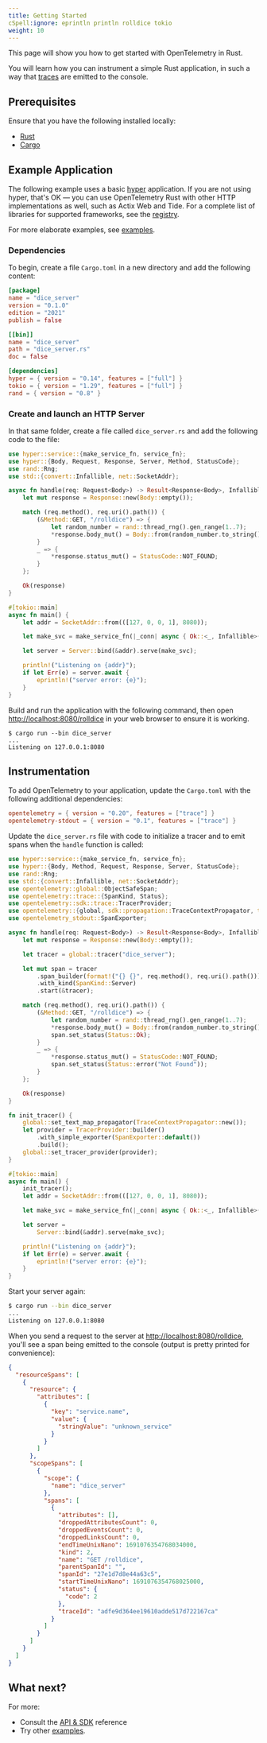```yaml
---
title: Getting Started
cSpell:ignore: eprintln println rolldice tokio
weight: 10
---
```


This page will show you how to get started with OpenTelemetry in Rust.

You will learn how you can instrument a simple Rust application, in such a way
that [traces][] are emitted to the console.

## Prerequisites

Ensure that you have the following installed locally:

- [Rust](https://www.rust-lang.org/)
- [Cargo](https://doc.rust-lang.org/cargo/)

## Example Application

The following example uses a basic [hyper](https://hyper.rs/) application. If
you are not using hyper, that's OK — you can use OpenTelemetry Rust with other
HTTP implementations as well, such as Actix Web and Tide. For a complete list of
libraries for supported frameworks, see the
[registry](/ecosystem/registry/?component=instrumentation&language=rust).

For more elaborate examples, see [examples](/docs/languages/rust/examples/).

### Dependencies

To begin, create a file `Cargo.toml` in a new directory and add the following
content:

```toml
[package]
name = "dice_server"
version = "0.1.0"
edition = "2021"
publish = false

[[bin]]
name = "dice_server"
path = "dice_server.rs"
doc = false

[dependencies]
hyper = { version = "0.14", features = ["full"] }
tokio = { version = "1.29", features = ["full"] }
rand = { version = "0.8" }
```

### Create and launch an HTTP Server

In that same folder, create a file called `dice_server.rs` and add the following
code to the file:

```rust
use hyper::service::{make_service_fn, service_fn};
use hyper::{Body, Request, Response, Server, Method, StatusCode};
use rand::Rng;
use std::{convert::Infallible, net::SocketAddr};

async fn handle(req: Request<Body>) -> Result<Response<Body>, Infallible> {
    let mut response = Response::new(Body::empty());

    match (req.method(), req.uri().path()) {
        (&Method::GET, "/rolldice") => {
            let random_number = rand::thread_rng().gen_range(1..7);
            *response.body_mut() = Body::from(random_number.to_string());
        }
        _ => {
            *response.status_mut() = StatusCode::NOT_FOUND;
        }
    };

    Ok(response)
}

#[tokio::main]
async fn main() {
    let addr = SocketAddr::from(([127, 0, 0, 1], 8080));

    let make_svc = make_service_fn(|_conn| async { Ok::<_, Infallible>(service_fn(handle)) });

    let server = Server::bind(&addr).serve(make_svc);

    println!("Listening on {addr}");
    if let Err(e) = server.await {
        eprintln!("server error: {e}");
    }
}
```

Build and run the application with the following command, then open
<http://localhost:8080/rolldice> in your web browser to ensure it is working.

```console
$ cargo run --bin dice_server
...
Listening on 127.0.0.1:8080
```

## Instrumentation

To add OpenTelemetry to your application, update the `Cargo.toml` with the
following additional dependencies:

```toml
opentelemetry = { version = "0.20", features = ["trace"] }
opentelemetry-stdout = { version = "0.1", features = ["trace"] }
```

Update the `dice_server.rs` file with code to initialize a tracer and to emit
spans when the `handle` function is called:

```rust
use hyper::service::{make_service_fn, service_fn};
use hyper::{Body, Method, Request, Response, Server, StatusCode};
use rand::Rng;
use std::{convert::Infallible, net::SocketAddr};
use opentelemetry::global::ObjectSafeSpan;
use opentelemetry::trace::{SpanKind, Status};
use opentelemetry::sdk::trace::TracerProvider;
use opentelemetry::{global, sdk::propagation::TraceContextPropagator, trace::Tracer};
use opentelemetry_stdout::SpanExporter;

async fn handle(req: Request<Body>) -> Result<Response<Body>, Infallible> {
    let mut response = Response::new(Body::empty());

    let tracer = global::tracer("dice_server");

    let mut span = tracer
        .span_builder(format!("{} {}", req.method(), req.uri().path()))
        .with_kind(SpanKind::Server)
        .start(&tracer);

    match (req.method(), req.uri().path()) {
        (&Method::GET, "/rolldice") => {
            let random_number = rand::thread_rng().gen_range(1..7);
            *response.body_mut() = Body::from(random_number.to_string());
            span.set_status(Status::Ok);
        }
        _ => {
            *response.status_mut() = StatusCode::NOT_FOUND;
            span.set_status(Status::error("Not Found"));
        }
    };

    Ok(response)
}

fn init_tracer() {
    global::set_text_map_propagator(TraceContextPropagator::new());
    let provider = TracerProvider::builder()
        .with_simple_exporter(SpanExporter::default())
        .build();
    global::set_tracer_provider(provider);
}

#[tokio::main]
async fn main() {
    init_tracer();
    let addr = SocketAddr::from(([127, 0, 0, 1], 8080));

    let make_svc = make_service_fn(|_conn| async { Ok::<_, Infallible>(service_fn(handle)) });

    let server =
        Server::bind(&addr).serve(make_svc);

    println!("Listening on {addr}");
    if let Err(e) = server.await {
        eprintln!("server error: {e}");
    }
}
```

Start your server again:

```sh
$ cargo run --bin dice_server
...
Listening on 127.0.0.1:8080
```

When you send a request to the server at <http://localhost:8080/rolldice>,
you'll see a span being emitted to the console (output is pretty printed for
convenience):

```json
{
  "resourceSpans": [
    {
      "resource": {
        "attributes": [
          {
            "key": "service.name",
            "value": {
              "stringValue": "unknown_service"
            }
          }
        ]
      },
      "scopeSpans": [
        {
          "scope": {
            "name": "dice_server"
          },
          "spans": [
            {
              "attributes": [],
              "droppedAttributesCount": 0,
              "droppedEventsCount": 0,
              "droppedLinksCount": 0,
              "endTimeUnixNano": 1691076354768034000,
              "kind": 2,
              "name": "GET /rolldice",
              "parentSpanId": "",
              "spanId": "27e1d7d8e44a63c5",
              "startTimeUnixNano": 1691076354768025000,
              "status": {
                "code": 2
              },
              "traceId": "adfe9d364ee19610adde517d722167ca"
            }
          ]
        }
      ]
    }
  ]
}
```

## What next?

For more:

- Consult the [API & SDK](/docs/languages/rust/api/) reference
- Try other [examples](/docs/languages/rust/examples/).

[traces]: /docs/concepts/signals/traces/
